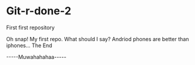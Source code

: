 # Git-r-done-2
First first repository

Oh snap! My first repo. What should I say?
Andriod phones are better than iphones... The End

-----Muwahahahaa-----
